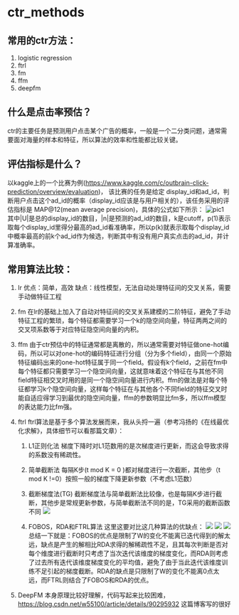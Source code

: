 # ctr_methods

## 常用的ctr方法：
1. logistic regression
2. ftrl
3. fm
4. ffm
5. deepfm

## 什么是点击率预估？
ctr的主要任务是预测用户点击某个广告的概率，一般是一个二分类问题，通常需要面对海量的样本和特征，所以算法的效率和性能都比较关键。

## 评估指标是什么？
以kaggle上的一个比赛为例(https://www.kaggle.com/c/outbrain-click-prediction/overview/evaluation)， 该比赛的任务是给定 display_id和ad_id，判断用户点击这个ad_id的概率（display_id应该是与用户相关的），该任务采用的评估指标是 MAP@12(mean average precision)，具体的公式如下所示：
![pic1](https://img2018.cnblogs.com/blog/667947/201908/667947-20190825213519534-935687563.png)
其中|U|是总的display_id的数目，|n|是预测的ad_id的数目，k是cutoff，p(1)表示取每个display_id里得分最高的ad_id看准确率，所以p(k)就表示取每个display_id中概率最高的前k个ad_id作为候选，判断其中有没有用户真实点击的ad_id，并计算准确率。

## 常用算法比较：
 1. lr
    优点：简单，高效
    缺点：线性模型，无法自动处理特征间的交叉关系，需要手动做特征工程
2. fm
    在lr的基础上加入了自动对特征间的交叉关系建模的二阶特征，避免了手动特征工程的繁琐，每个特征都需要学习一个k的隐空间向量，特征两两之间的交叉项系数等于对应特征隐空间向量的内积。
3. ffm
    由于ctr预估中的特征通常都是离散的，所以通常需要对特征做one-hot编码，所以可以对one-hot的编码特征进行分组（分为多个field），由同一个原始特征编码出来的one-hot特征属于同一个field。假设有k个field，之前在fm中每个特征都只需要学习一个隐空间向量，这就意味着这个特征在与其他不同field特征相交叉时用的是同一个隐空间向量进行内积。ffm的做法是对每个特征都学习k个隐空间向量，这样每个特征在与其他各个不同field的特征交叉时能自适应得学习到最优的隐空间向量，ffm的参数明显比fm多，所以ffm模型的表达能力比fm强。
4. ftrl
    ftrl算法是基于多个算法发展而来，我从头捋一遍（参考冯扬的《在线最优化求解》，具体细节可以看那篇文章）：
    1. L1正则化法
        梯度下降时对L1范数用的是次梯度进行更新，而这会导致求得的系数没有稀疏性。
    2. 简单截断法
        每隔K步(t mod K = 0 )都对梯度进行一次截断，其他步（t mod K !=0）按照一般的梯度下降更新参数（不考虑L1范数）
    3. 截断梯度法(TG)
         截断梯度法与简单截断法比较像，也是每隔K步进行截断，其他步是常规更新参数，与简单截断法不同的是，TG采用的截断函数不同 
        ![](https://img2018.cnblogs.com/blog/667947/201908/667947-20190825220709648-386857884.png)

    4. FOBOS，RDA和FTRL算法
        这里这要对比这几种算法的优缺点：
![](https://img2018.cnblogs.com/blog/667947/201908/667947-20190825221007068-1320505901.png)
![](https://img2018.cnblogs.com/blog/667947/201908/667947-20190825221056300-852749607.png)
![](https://img2018.cnblogs.com/blog/667947/201908/667947-20190825221113258-78795624.png)
      总结一下就是：FOBOS的优点是限制了W的变化不能离已迭代得到的解太远，缺点是产生的解相比RDA求得的解稀疏性不足，且其每次判断是否对每个维度进行截断时只考虑了当次迭代该维度的梯度变化，而RDA则考虑了过去所有迭代该维度梯度变化的平均值，避免了由于当此迭代该维度训练不足引起的梯度截断。RDA的缺点是只限制了W的变化不能离0点太远，而FTRL则结合了FOBOS和RDA的优点。

5. DeepFM
    本身原理比较好理解，代码写起来比较困难，https://blog.csdn.net/w55100/article/details/90295932 这篇博客写的很好

